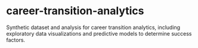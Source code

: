 # career-transition-analytics
Synthetic dataset and analysis for career transition analytics, including exploratory data visualizations and predictive models to determine success factors.
